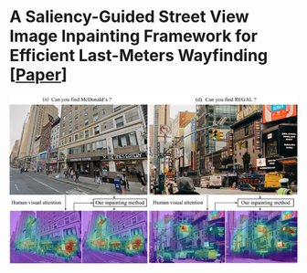 # A Saliency-Guided Street View Image Inpainting Framework for Efficient Last-Meters Wayfinding [<a href="https://arxiv.org/pdf/2205.06934.pdf?ref=https://githubhelp.com">Paper</a>]

![The proposed saliency-guided street view image inpainting method can successfully remove distracting objects to redirect human visual attention to static landmarks. Note the shift of salient regions highlighted by the warm color before and after inpainting.](Figures/Fig.png)
